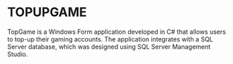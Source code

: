 # TOPUPGAME
TopGame is a Windows Form application developed in C# that allows users to top-up their gaming accounts. The application integrates with a SQL Server database, which was designed using SQL Server Management Studio. 
